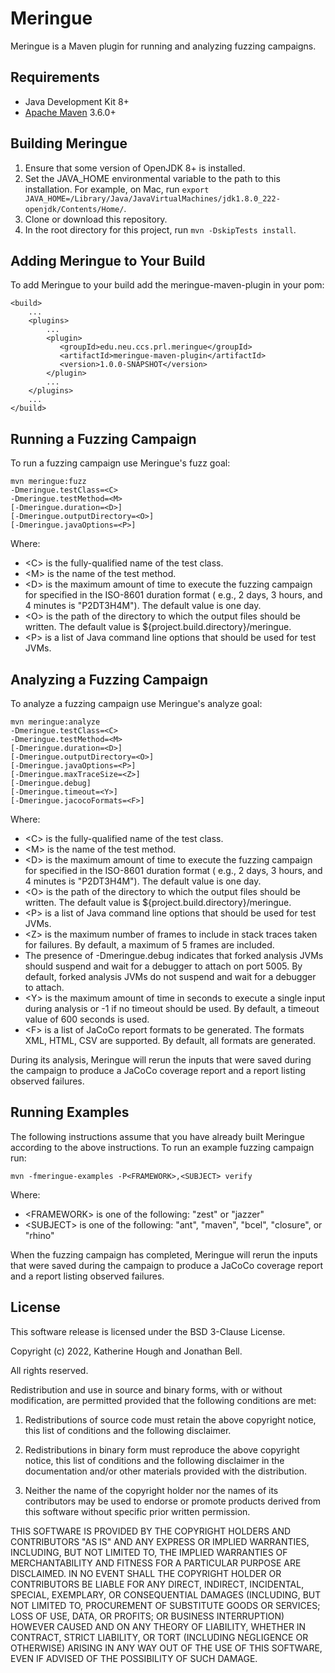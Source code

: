 # Meringue

Meringue is a Maven plugin for running and analyzing fuzzing campaigns.

## Requirements

* Java Development Kit 8+
* [Apache Maven](https://maven.apache.org/) 3.6.0+

## Building Meringue

1. Ensure that some version of OpenJDK 8+ is installed.
2. Set the JAVA_HOME environmental variable to the path to this installation. For example, on Mac,
   run `export JAVA_HOME=/Library/Java/JavaVirtualMachines/jdk1.8.0_222-openjdk/Contents/Home/`.
3. Clone or download this repository.
4. In the root directory for this project, run `mvn -DskipTests install`.

## Adding Meringue to Your Build
To add Meringue to your build add the meringue-maven-plugin in your pom:
   ```
   <build>
       ...
       <plugins>
           ...
           <plugin>
              <groupId>edu.neu.ccs.prl.meringue</groupId>
              <artifactId>meringue-maven-plugin</artifactId>
              <version>1.0.0-SNAPSHOT</version>
           </plugin>
           ...
       </plugins>
       ...
   </build>
   ```

## Running a Fuzzing Campaign
To run a fuzzing campaign use Meringue's fuzz goal:

```
mvn meringue:fuzz
-Dmeringue.testClass=<C> 
-Dmeringue.testMethod=<M>
[-Dmeringue.duration=<D>]
[-Dmeringue.outputDirectory=<O>]
[-Dmeringue.javaOptions=<P>]
```

Where:

* \<C\> is the fully-qualified name of the test class.
* \<M\> is the name of the test method.
* \<D\> is the maximum amount of time to execute the fuzzing campaign for specified in the ISO-8601 duration format (
  e.g., 2 days, 3 hours, and 4 minutes is "P2DT3H4M"). The default value is one day.
* \<O\> is the path of the directory to which the output files should be written.
  The default value is ${project.build.directory}/meringue.
* \<P\> is a list of Java command line options that should be used for test JVMs.

## Analyzing a Fuzzing Campaign

To analyze a fuzzing campaign use Meringue's analyze goal:

```
mvn meringue:analyze
-Dmeringue.testClass=<C> 
-Dmeringue.testMethod=<M>
[-Dmeringue.duration=<D>]
[-Dmeringue.outputDirectory=<O>]
[-Dmeringue.javaOptions=<P>]
[-Dmeringue.maxTraceSize=<Z>]
[-Dmeringue.debug]
[-Dmeringue.timeout=<Y>]
[-Dmeringue.jacocoFormats=<F>]
```

Where:

* \<C\> is the fully-qualified name of the test class.
* \<M\> is the name of the test method.
* \<D\> is the maximum amount of time to execute the fuzzing campaign for specified in the ISO-8601 duration format (
  e.g., 2 days, 3 hours, and 4 minutes is "P2DT3H4M"). The default value is one day.
* \<O\> is the path of the directory to which the output files should be written.
  The default value is ${project.build.directory}/meringue.
* \<P\> is a list of Java command line options that should be used for test JVMs.
* \<Z\> is the maximum number of frames to include in stack traces taken for failures. By default, a maximum of 5 frames
  are included.
* The presence of -Dmeringue.debug indicates that forked analysis JVMs should suspend and wait for a debugger to attach
  on port 5005. By default, forked analysis JVMs do not suspend and wait for a debugger to attach.
* \<Y\> is the maximum amount of time in seconds to execute a single input during analysis or -1 if no timeout should be
  used. By default, a timeout value of 600 seconds is used.
* \<F\> is a list of JaCoCo report formats to be generated. The formats XML, HTML, CSV are supported. By default, all
  formats are generated.

During its analysis, Meringue will rerun the inputs that were saved during the campaign to produce a
JaCoCo coverage report and a report listing observed failures.

## Running Examples

The following instructions assume that you have already built Meringue according to the above instructions.
To run an example fuzzing campaign run:

```
mvn -fmeringue-examples -P<FRAMEWORK>,<SUBJECT> verify
```

Where:

* \<FRAMEWORK\> is one of the following: "zest" or "jazzer"
* \<SUBJECT\> is one of the following: "ant", "maven", "bcel", "closure", or "rhino"

When the fuzzing campaign has completed, Meringue will rerun the inputs that were saved during the campaign to produce a
JaCoCo coverage report and a report listing observed failures.

## License

This software release is licensed under the BSD 3-Clause License.

Copyright (c) 2022, Katherine Hough and Jonathan Bell.

All rights reserved.

Redistribution and use in source and binary forms, with or without modification, are permitted provided that the
following conditions are met:

1. Redistributions of source code must retain the above copyright notice, this list of conditions and the following
   disclaimer.

2. Redistributions in binary form must reproduce the above copyright notice, this list of conditions and the following
   disclaimer in the documentation and/or other materials provided with the distribution.

3. Neither the name of the copyright holder nor the names of its contributors may be used to endorse or promote products
   derived from this software without specific prior written permission.

THIS SOFTWARE IS PROVIDED BY THE COPYRIGHT HOLDERS AND CONTRIBUTORS "AS IS"
AND ANY EXPRESS OR IMPLIED WARRANTIES, INCLUDING, BUT NOT LIMITED TO, THE IMPLIED WARRANTIES OF MERCHANTABILITY AND
FITNESS FOR A PARTICULAR PURPOSE ARE DISCLAIMED. IN NO EVENT SHALL THE COPYRIGHT HOLDER OR CONTRIBUTORS BE LIABLE FOR
ANY DIRECT, INDIRECT, INCIDENTAL, SPECIAL, EXEMPLARY, OR CONSEQUENTIAL DAMAGES (INCLUDING, BUT NOT LIMITED TO,
PROCUREMENT OF SUBSTITUTE GOODS OR SERVICES; LOSS OF USE, DATA, OR PROFITS; OR BUSINESS INTERRUPTION) HOWEVER CAUSED AND
ON ANY THEORY OF LIABILITY, WHETHER IN CONTRACT, STRICT LIABILITY, OR TORT (INCLUDING NEGLIGENCE OR OTHERWISE) ARISING
IN ANY WAY OUT OF THE USE OF THIS SOFTWARE, EVEN IF ADVISED OF THE POSSIBILITY OF SUCH DAMAGE.